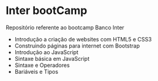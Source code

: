 # Inter bootCamp

Repositório referente ao bootcamp Banco Inter

- Introdução a criação de websites com HTML5 e CSS3
- Construindo páginas para internet com Bootstrap
- Introdução ao JavaScript
- Sintaxe básica em JavaScript
- Sintaxe e Operadores
- Bariáveis e Tipos
